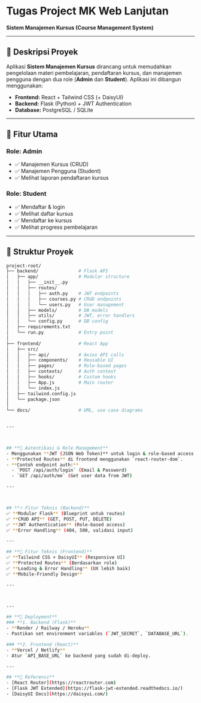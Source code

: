 # **Tugas Project MK Web Lanjutan**  
**Sistem Manajemen Kursus (Course Management System)**  


---

## **📝 Deskripsi Proyek**  
Aplikasi **Sistem Manajemen Kursus** dirancang untuk memudahkan pengelolaan materi pembelajaran, pendaftaran kursus, dan manajemen pengguna dengan dua role (**Admin** dan **Student**). Aplikasi ini dibangun menggunakan:  
- **Frontend:** React + Tailwind CSS (+ DaisyUI)  
- **Backend:** Flask (Python) + JWT Authentication  
- **Database:** PostgreSQL / SQLite  

---

## **🎯 Fitur Utama**  
### **Role: Admin**  
- ✅ Manajemen Kursus (CRUD)  
- ✅ Manajemen Pengguna (Student)  
- ✅ Melihat laporan pendaftaran kursus  

### **Role: Student**  
- ✅ Mendaftar & login  
- ✅ Melihat daftar kursus  
- ✅ Mendaftar ke kursus  
- ✅ Melihat progress pembelajaran  

---

## **📂 Struktur Proyek**  
```bash
project-root/
├── backend/               # Flask API
│   ├── app/               # Modular structure
│   │   ├── __init__.py
│   │   ├── routes/
│   │   │   ├── auth.py    # JWT endpoints
│   │   │   ├── courses.py # CRUD endpoints
│   │   │   └── users.py   # User management
│   │   ├── models/        # DB models
│   │   ├── utils/         # JWT, error handlers
│   │   └── config.py      # DB config
│   ├── requirements.txt
│   └── run.py             # Entry point
│
├── frontend/              # React App
│   ├── src/
│   │   ├── api/           # Axios API calls
│   │   ├── components/    # Reusable UI
│   │   ├── pages/         # Role-based pages
│   │   ├── contexts/      # Auth context
│   │   ├── hooks/         # Custom hooks
│   │   ├── App.js         # Main router
│   │   └── index.js
│   ├── tailwind.config.js
│   └── package.json
│
└── docs/                  # UML, use case diagrams
 

---



## **🔐 Autentikasi & Role Management**  
- Menggunakan **JWT (JSON Web Token)** untuk login & role-based access.  
- **Protected Routes** di frontend menggunakan `react-router-dom`.  
- **Contoh endpoint auth:**  
  - `POST /api/auth/login` (Email & Password)  
  - `GET /api/auth/me` (Get user data from JWT)  

---



## **⚡ Fitur Teknis (Backend)**  
✅ **Modular Flask** (Blueprint untuk routes)  
✅ **CRUD API** (GET, POST, PUT, DELETE)  
✅ **JWT Authentication** (Role-based access)  
✅ **Error Handling** (404, 500, validasi input)  

---

## **🎨 Fitur Teknis (Frontend)**  
✅ **Tailwind CSS + DaisyUI** (Responsive UI)  
✅ **Protected Routes** (Berdasarkan role)  
✅ **Loading & Error Handling** (UX lebih baik)  
✅ **Mobile-Friendly Design**  

---



---

## **🚀 Deployment**  
### **1. Backend (Flask)**  
- **Render / Railway / Heroku**  
- Pastikan set environment variables (`JWT_SECRET`, `DATABASE_URL`).  

### **2. Frontend (React)**  
- **Vercel / Netlify**  
- Atur `API_BASE_URL` ke backend yang sudah di-deploy.  

---

## **📌 Referensi**  
- [React Router](https://reactrouter.com)  
- [Flask JWT Extended](https://flask-jwt-extended.readthedocs.io/)  
- [DaisyUI Docs](https://daisyui.com/)  


